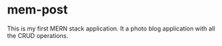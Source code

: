 # mem-post 
This is my first MERN stack application. It a photo blog application with all the CRUD operations. 
